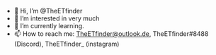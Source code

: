 - 👋 Hi, I’m @TheETfinder
- 👀 I’m interested in very much
- 🌱 I’m currently learning.
- 📫 How to reach me: TheETfinder@outlook.de, TheETfinder#8488 (Discord), TheETfinder_ (instagram)

<!---
TheETfinder/TheETfinder is a ✨ special ✨ repository because its `README.md` (this file) appears on your GitHub profile.
You can click the Preview link to take a look at your changes.
--->
